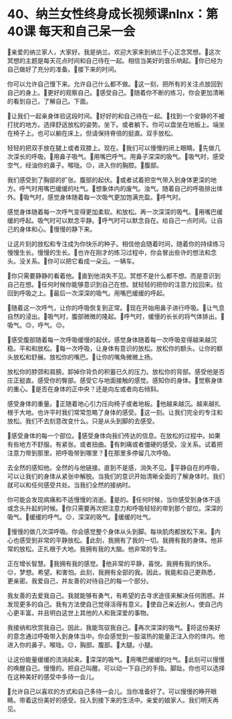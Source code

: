 # 40、纳兰女性终身成长视频课nlnx：第40课 每天和自己呆一会

🎼亲爱的纳兰家人，大家好。我是纳兰。欢迎大家来到纳兰于心正念冥想。🎼这次冥想的主题是每天花点时间和自己待在一起。相信当美好的音乐响起。🎼你已经为自己做好了充分的准备。🎼接下来的时间。

你可以允许自己慢下来。允许自己什么都不做。🎼这一刻，把所有的关注点放回到自己的身上。🎼更好的观察自己。🎼感受自己。🎼随着你不断的练习，你会更加清晰的看到自己，了解自己。下面。

🎼让我们一起亲身体验这段时间。🎼好好的和自己待在一起。🎼找到一个安静的不被打扰的地方。选择舒适放松的姿势。坐下。或者躺下。你可以盘坐在地板上。端坐在椅子上。也可以躺在床上。但请保持脊倍的挺直。双手放松。

轻轻的把双手放在腿上或者双膝上。现在。🎼我们可以慢慢的闭上眼睛。🎼先做几次深长的呼吸。🎼用鼻子吸气。🎼用嘴巴呼气。用鼻子深深的吸气。🎼吸气时，感受空气，经油你的鼻子。喉咙。😔，进入你的胸腔。🎼腹部。

我们感受到了胸部的扩张。腹部的起伏。🎼或者试着把空气带入到身体更深的地方。呼气时用嘴巴缓缓的吐气。🎼想象体内的废气。浊气。随着自己的呼吸排出体外。🎼吸气时，感觉身体随着每一次吸气更加饱满充盈。🎼呼气时。

感觉身体随着每一次呼气变得更加柔软。和放松。再一次深深的吸气。🎼用嘴巴缓缓的呼起。吸气时可以默念平静。🎼呼气时可以默念自在。给自己一点时间。让自己的身体和心。🎼慢慢的静下来。

让这片刻的放松和专注成为你快乐的种子。相信他会随着时间，随着你的持续练习慢慢生长。慢慢的生长。🎼也许在刚才的练习过程中，你会冒出些许的想法和念头。没关系。🎼你可以把它看成一朵云。一辆车。

🎼你只需要静静的看着他。🎼直到他消失不见。冥想不是什么都不想。而是意识到自己在想。🎼任何时候你能够意识到自己在想。就轻轻的把你的注意力拉回来。拉回到呼吸之上。🎼最后一次深深的吸气。用嘴巴缓缓的呼起。

🎼随着这一次呼气，让你的呼吸恢复到正常。🎼现在开始用鼻子进行呼吸。🎼让气息自然的浸出。🎼吸气时，腹部微微的隆起。🎼呼气时，缓慢的长长的将气体排出。🎼吸气。😔，呼气。😔。

🎼感受腹部随着每一次呼吸缓慢的起伏。感觉身体随着每一次呼吸变得越来越沉稳。平和和放松。🎼每一次呼吸，让身体有意识的放松。放松你的额头。让你的额头放松和舒展。放松你的嘴巴。🎼让你的嘴角微微上扬。

放松你的脖颈和肩膀。卸掉你背负的积蓄已久的压力。放松你的背部。感受他是否庄正挺直。感受你的臀部。感受它与地面接触的感觉。感知你的身体。🎼觉察身体的重心。🎼是否在身体的正中央？还是向左或者向右倾斜。

感受身体的重量。🎼正随着地心引力压向椅子或者地板。🎼他越来越沉。越来越扎根于大地。也许平时我们常常忽略了身体的感受。🎼这一刻。让我们完全的专注和放松。我们不去刻意改变什么。只是从头到脚的去感受。

🎼感受身体的每一个部位。🎼感受身体向我们传达的信息。在放松的过程中。如果有些地方不舒服。有紧张。或者扭曲。🎼有刺痛或者僵硬的感受。没关系。试着把注意力带到那里。把呼吸带到哪里？🎼在那里多停留几次呼吸。

去全然的感知他。全然的与他链接。直到不是感，消失不见。🎼平静自在的呼吸，可以让我们的身体从紧张中解脱。当我们的意识开始清晰全面的了解身体时。我们就可以和任何感受共处。当我们全然的接纳时。

你可能会发现病痛和不适慢慢的消逝。🎼是的。🎼任何时候，当你感受到身体不适或念头升起的时候。🎼你只需要再次把注意力和呼吸轻轻的带到那个部位。深深的吸气。🎼缓缓的呼气。😔，深深的吸气。🎼缓缓的吐气。

🎼慢慢的做几次深呼吸。你会感觉整个身体从头到脚。每块肌肉都放松下来。🎼内心也感受到非常的平静放松。🎼此刻，我拥有了我的一切。我拥有我的身体。他非常的放松。正扎根于大地。我拥有我的大脑。他非常的专注。

正在增长智慧。🎼我拥有我的感觉。🎼他非常的平静，喜悦。我拥有我的快乐。😔，梦想。希望。和害怕。此刻，我拥有全部的我。因此，我能和自己更熟悉，更亲密。我爱自己，并友善的对待自己的每一个部分。

我友善的去爱我自己。我就能够有勇气，有希望的去寻求途径来解决任何困惑。并发现更多的自己。我有方法使自己觉得活得有意义。🎼使自己亲近别人。使自己内心更丰富。并且明白这世上其他的人和我深爱的事物。

我接纳和欣赏我自己。因此，我能驾驭我自己。🎼再次深深的吸气。🎼将这份美好的意念通过呼吸带入到身体当中。你会感觉到一股温热的能量正注入你的体内。他进入你的鼻子。喉咙。😔，胸部。腹部。🎼大腿。小腿。

让这份能量缓缓的流淌起来。🎼深深的吸气。🎼用嘴巴缓缓的吐气。🎼此刻可以慢慢的唤醒自己。慢慢的。把自己叫醒。可以动一下自己的手指。脚趾。你也可以选择在这种美好的感受中多待一会儿。

🎼允许自己以喜欢的方式和自己多待一会儿。当你准备好了。可以慢慢的睁开眼睛。带着这份美好的感受。投入到接下来的生活中。亲爱的娘家人。我们明天再见。

